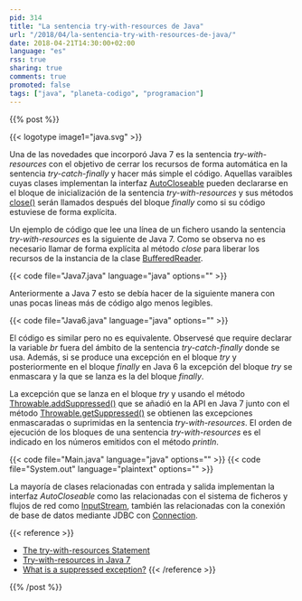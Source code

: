 ```yaml
---
pid: 314
title: "La sentencia try-with-resources de Java"
url: "/2018/04/la-sentencia-try-with-resources-de-java/"
date: 2018-04-21T14:30:00+02:00
language: "es"
rss: true
sharing: true
comments: true
promoted: false
tags: ["java", "planeta-codigo", "programacion"]
---
```


{{% post %}}

{{< logotype image1="java.svg" >}}

Una de las novedades que incorporó Java 7 es la sentencia _try-with-resources_ con el objetivo de cerrar los recursos de forma automática en la sentencia _try-catch-finally_ y hacer más simple el código. Aquellas varaibles cuyas clases implementan la interfaz [AutoCloseable](https://docs.oracle.com/javase/10/docs/api/java/lang/AutoCloseable.html) pueden declararse en el bloque de inicialización de la sentencia _try-with-resources_ y sus métodos [close()](https://docs.oracle.com/javase/10/docs/api/java/lang/AutoCloseable.html#close()) serán llamados después del bloque _finally_ como si su código estuviese de forma explícita.

Un ejemplo de código que lee una línea de un fichero usando la sentencia _try-with-resources_ es la siguiente de Java 7. Como se observa no es necesario llamar de forma explícita al método _close_ para liberar los recursos de la instancia de la clase [BufferedReader](https://docs.oracle.com/javase/10/docs/api/java/io/BufferedReader.html).

{{< code file="Java7.java" language="java" options="" >}}

Anteriormente a Java 7 esto se debía hacer de la siguiente manera con unas pocas lineas más de código algo menos legibles.

{{< code file="Java6.java" language="java" options="" >}}

El código es similar pero no es equivalente. Observesé que require declarar la variable _br_ fuera del ámbito de la sentencia _try-catch-finally_ donde se usa. Además, si se produce una excepción en el bloque _try_ y posteriormente en el bloque _finally_ en Java 6 la excepción del bloque _try_ se enmascara y la que se lanza es la del bloque _finally_. 

La excepción que se lanza en el bloque _try_ y usando el método [Throwable.addSuppressed()](https://docs.oracle.com/javase/10/docs/api/java/lang/Throwable.html#addSuppressed(java.lang.Throwable)) que se añadió en la API en Java 7 junto con el método [Throwable.getSuppressed()](https://docs.oracle.com/javase/10/docs/api/java/lang/Throwable.html#getSuppressed()) se obtienen las excepciones enmascaradas o suprimidas en la sentencia _try-with-resources_. El orden de ejecución de los bloques de una sentencia _try-with-resources_ es el indicado en los números emitidos con el método _println_.

{{< code file="Main.java" language="java" options="" >}}
{{< code file="System.out" language="plaintext" options="" >}}

La mayoría de clases relacionadas con entrada y salida implementan la interfaz _AutoCloseable_ como las relacionadas con el sistema de ficheros y flujos de red como [InputStream](https://docs.oracle.com/javase/10/docs/api/java/io/InputStream.html), también las relacionadas con la conexión de base de datos mediante JDBC con [Connection](https://docs.oracle.com/javase/10/docs/api/java/sql/Connection.html).

{{< reference >}}
* [The try-with-resources Statement](https://docs.oracle.com/javase/tutorial/essential/exceptions/tryResourceClose.html)
* [Try-with-resources in Java 7](http://tutorials.jenkov.com/java-exception-handling/try-with-resources.html)
* [What is a suppressed exception?](https://stackoverflow.com/a/27033358)
{{< /reference >}}

{{% /post %}}
